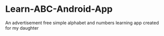 # Learn-ABC-Android-App
An advertisement free simple alphabet and numbers learning app created for my daughter
